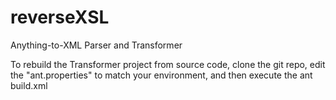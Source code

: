 # reverseXSL
Anything-to-XML Parser and Transformer 

To rebuild the Transformer project from source code, clone the git repo, edit the "ant.properties" to match your environment, and then execute the ant build.xml 
